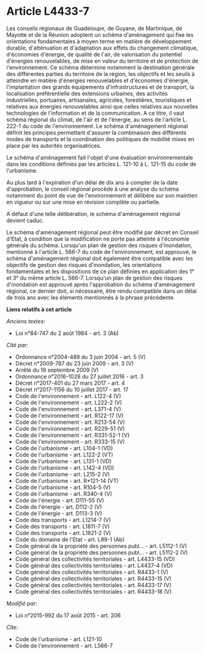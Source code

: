 # Article L4433-7

Les conseils régionaux de Guadeloupe, de Guyane, de Martinique, de Mayotte et de la Réunion adoptent un schéma d'aménagement
qui fixe les orientations fondamentales à moyen terme en matière de développement durable, d'atténuation et d'adaptation aux
effets du changement climatique, d'économies d'énergie, de qualité de l'air, de valorisation du potentiel d'énergies
renouvelables, de mise en valeur du territoire et de protection de l'environnement. Ce schéma détermine notamment la
destination générale des différentes parties du territoire de la région, les objectifs et les seuils à atteindre en matière
d'énergies renouvelables et d'économies d'énergie, l'implantation des grands équipements d'infrastructures et de transport,
la localisation préférentielle des extensions urbaines, des activités industrielles, portuaires, artisanales, agricoles,
forestières, touristiques et relatives aux énergies renouvelables ainsi que celles relatives aux nouvelles technologies de
l'information et de la communication. A ce titre, il vaut schéma régional du climat, de l'air et de l'énergie, au sens de
l'article L. 222-1 du code de l'environnement. Le schéma d'aménagement régional définit les principes permettant d'assurer la
combinaison des différents modes de transports et la coordination des politiques de mobilité mises en place par les autorités
organisatrices.

Le schéma d'aménagement fait l'objet d'une évaluation environnementale dans les conditions définies par les articles L.
121-10 à L. 121-15 du code de l'urbanisme. 

Au plus tard à l'expiration d'un délai de dix ans à compter de la date d'approbation, le conseil régional procède à une
analyse du schéma notamment du point de vue de l'environnement et délibère sur son maintien en vigueur ou sur une mise en
révision complète ou partielle. 

A défaut d'une telle délibération, le schéma d'aménagement régional devient caduc. 

Le schéma d'aménagement régional peut être modifié par décret en Conseil d'Etat, à condition que la modification ne porte pas
atteinte à l'économie générale du schéma. Lorsqu'un plan de gestion des risques d'inondation, mentionné à l'article L. 566-7
du code de l'environnement, est approuvé, le schéma d'aménagement régional doit également être compatible avec les objectifs
de gestion des risques d'inondation, les orientations fondamentales et les dispositions de ce plan définies en application
des 1° et 3° du même article L. 566-7. Lorsqu'un plan de gestion des risques d'inondation est approuvé après l'approbation du
schéma d'aménagement régional, ce dernier doit, si nécessaire, être rendu compatible dans un délai de trois ans avec les
éléments mentionnés à la phrase précédente.

**Liens relatifs à cet article**

_Anciens textes_:

  - Loi n°84-747 du 2 août 1984 - art. 3 (Ab)

_Cité par_:

  - Ordonnance n°2004-489 du 3 juin 2004 - art. 5 (V)
  - Décret n°2009-787 du 23 juin 2009 - art. 3 (V)
  - Arrêté du 16 septembre 2009 (V)
  - Ordonnance n°2016-1028 du 27 juillet 2016 - art. 3
  - Décret n°2017-401 du 27 mars 2017 - art. 4
  - Décret n°2017-1156 du 10 juillet 2017 - art. 17
  - Code de l'environnement - art. L122-4 (V)
  - Code de l'environnement - art. L222-2 (V)
  - Code de l'environnement - art. L371-4 (V)
  - Code de l'environnement - art. R122-17 (V)
  - Code de l'environnement - art. R213-54 (V)
  - Code de l'environnement - art. R229-51 (V)
  - Code de l'environnement - art. R331-52-1 (V)
  - Code de l'environnement - art. R333-15 (V)
  - Code de l'urbanisme - art. L104-1 (VD)
  - Code de l'urbanisme - art. L122-2 (VT)
  - Code de l'urbanisme - art. L131-1 (VD)
  - Code de l'urbanisme - art. L142-4 (VD)
  - Code de l'urbanisme - art. L215-2 (V)
  - Code de l'urbanisme - art. R*121-14 (VT)
  - Code de l'urbanisme - art. R104-5 (V)
  - Code de l'urbanisme - art. R340-4 (V)
  - Code de l'énergie - art. D111-55 (V)
  - Code de l'énergie - art. D112-2 (V)
  - Code de l'énergie - art. D113-3 (V)
  - Code des transports - art. L1214-7 (V)
  - Code des transports - art. L1811-7 (V)
  - Code des transports - art. L1821-2 (V)
  - Code du domaine de l'Etat - art. L89-1 (Ab)
  - Code général de la propriété des personnes publ... - art. L5112-1 (V)
  - Code général de la propriété des personnes publ... - art. L5112-2 (V)
  - Code général des collectivités territoriales - art. L4433-15 (VD)
  - Code général des collectivités territoriales - art. L4437-4 (VD)
  - Code général des collectivités territoriales - art. R4433-1 (V)
  - Code général des collectivités territoriales - art. R4433-15 (V)
  - Code général des collectivités territoriales - art. R4433-17 (V)
  - Code général des collectivités territoriales - art. R4433-18 (V)

_Modifié par_:

  - Loi n°2015-992 du 17 août 2015 - art. 206

_Cite_:

  - Code de l'urbanisme - art. L121-10
  - Code de l'environnement - art. L566-7
